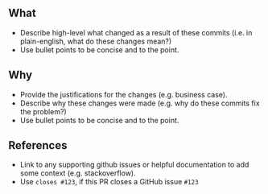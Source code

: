 <!-- 
Some considerations when adding a tool -

- Should it be in Standard and/or Full?
- Tools should be added to all versions of the base OS. I.e. if it's added to full-alpine-amd64, it should also be added to full-ubuntu-amd64.
- If the tool significantly increases the image size, is it something we want in our toolkit, or something we'd run in a pipeline using an official image for the tool?
- Standard is intended to be lightweight, mainly used in pipelines, and Full is intended for development environments
-->

## What
* Describe high-level what changed as a result of these commits (i.e. in plain-english, what do these changes mean?)
* Use bullet points to be concise and to the point.

## Why
* Provide the justifications for the changes (e.g. business case). 
* Describe why these changes were made (e.g. why do these commits fix the problem?)
* Use bullet points to be concise and to the point.

## References
* Link to any supporting github issues or helpful documentation to add some context (e.g. stackoverflow). 
* Use `closes #123`, if this PR closes a GitHub issue `#123`


